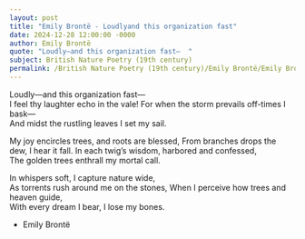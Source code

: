 ```yaml
---
layout: post
title: "Emily Brontë - Loudlyand this organization fast"
date: 2024-12-28 12:00:00 -0000
author: Emily Brontë
quote: "Loudly—and this organization fast—  "
subject: British Nature Poetry (19th century)
permalink: /British Nature Poetry (19th century)/Emily Brontë/Emily Brontë - Loudlyand this organization fast
---
```


Loudly—and this organization fast—  
I feel thy laughter echo in the vale!
For when the storm prevails off-times I bask—  
And midst the rustling leaves I set my sail.

My joy encircles trees, and roots are blessed,
From branches drops the dew, I hear it fall.
In each twig’s wisdom, harbored and confessed,  
The golden trees enthrall my mortal call.
 
In whispers soft, I capture nature wide,  
As torrents rush around me on the stones,
When I perceive how trees and heaven guide,  
With every dream I bear, I lose my bones.


- Emily Brontë
